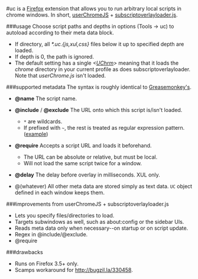 #uc
is a [Firefox](http://firefox.com) extension that allows you to run arbitrary local scripts in chrome windows.
In short, [userChromeJS](http://userchromejs.mozdev.org/) + [subscriptoverlayloader.js](http://stashbox.org/26086/subscriptoverlayloader.js).

###usage
Choose script paths and depths in options (Tools -> uc) to autoload according to their meta data block.

* If directory, all *\*.uc.{js,xul,css}* files below it up to specified depth are loaded.
* If depth is 0, the path is ignored.
* The default setting has a single
  _<[UChrm](https://developer.mozilla.org/index.php?title=en/File_I%2F%2FO)>_
  meaning that it loads the *chrome* directory in your current profile
  as does subscriptoverlayloader. Note that *userChrome.js* isn't loaded.

###supported metadata
The syntax is roughly identical to [Greasemonkey's](http://wiki.greasespot.net/Metadata_Block).

* __@name__
  The script name.

* __@include__ / __@exclude__
  The URL onto which this script is/isn't loaded.
  * `*` are wildcards.
  * If prefixed with `~`, the rest is treated as regular expression pattern.
    ([example](http://gist.github.com/57590))

* __@require__
  Accepts a script URL and loads it beforehand.
  * The URL can be absolute or relative, but must be local.
  * Will not load the same script twice for a window.

* __@delay__
  The delay before overlay in milliseconds. XUL only.

* @(whatever)
  All other meta data are stored simply as text data.
  `UC` object defined in each window keeps them.

###improvements from userChromeJS + subscriptoverlayloader.js
* Lets you specify files/directories to load.
* Targets subwindows as well, such as about:config or the sidebar UIs.
* Reads meta data only when necessary--on startup or on script update.
* Regex in @include/@exclude.
* @require

###drawbacks
* Runs on Firefox 3.5+ only.
* Scamps workaround for <http://bugzil.la/330458>.
